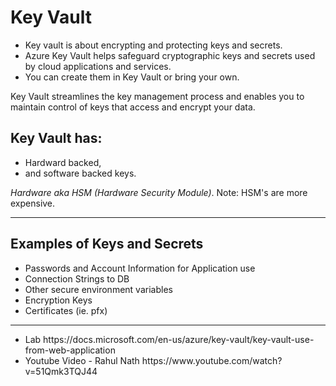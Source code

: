 # Key Vault

* Key vault is about encrypting and protecting keys and secrets.
* Azure Key Vault helps safeguard cryptographic keys and secrets used by cloud applications and services. 
* You can create them in Key Vault or bring your own.

Key Vault streamlines the key management process and enables you to maintain control of keys that access and encrypt your data.

## Key Vault has: 
* Hardward backed, 
* and software backed keys. 

<i> Hardware aka HSM (Hardware Security Module)</i>. Note: HSM's are more expensive.

<hr>

## Examples of Keys and Secrets
* Passwords and Account Information for Application use
* Connection Strings to DB 
* Other secure environment variables
* Encryption Keys
* Certificates (ie. pfx) 

<hr>

<ul>
<li>Lab 
https://docs.microsoft.com/en-us/azure/key-vault/key-vault-use-from-web-application
<li>Youtube Video - Rahul Nath
https://www.youtube.com/watch?v=51Qmk3TQJ44
</ul>

